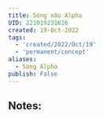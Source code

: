 ```yaml
---
title: Sóng não Alpha
UID: 221019231616
created: 19-Oct-2022
tags:
  - 'created/2022/Oct/19'
  - 'permanent/concept'
aliases:
  - Sóng Alpha
publish: False
---
```

## Notes:




